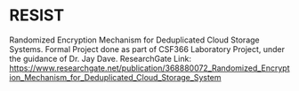 # RESIST
Randomized Encryption Mechanism for Deduplicated Cloud Storage Systems. Formal Project done as part of CSF366 Laboratory Project, under the guidance of Dr. Jay Dave.
ResearchGate Link: https://www.researchgate.net/publication/368880072_Randomized_Encryption_Mechanism_for_Deduplicated_Cloud_Storage_System
